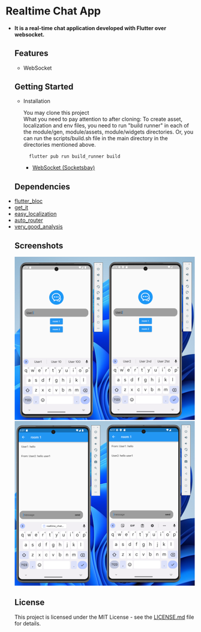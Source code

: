 <h1>Realtime Chat App</h1>


<ul>
<li><h4>
It is a real-time chat application developed with Flutter over websocket.
</h4>

<h2> Features </h2>
 
 - WebSocket
   
<h2> Getting Started </h2>

<ul>
<li> Installation
  
  You may clone this project <br>
  What you need to pay attention to after cloning: 
  To create asset, localization and env files, you need to run "build runner" in each of the module/gen, module/assets, module/widgets directories. 
  Or, you can run the scripts/build.sh file in the main directory in the directories mentioned above.
  ```
    flutter pub run build_runner build
  ```
  <ul>
  <li><a href="https://socketsbay.com/" title="Website">WebSocket (Socketsbay)</a>
  </ul>
</ul>


<h2> Dependencies </h2>
    <li> <a href="https://pub.dev/packages/flutter_bloc" title="BLoC">flutter_bloc</a>
    <li> <a href="https://pub.dev/packages/get_it" title="get_it">get_it</a>
    <li>  <a href="https://pub.dev/packages/easy_localization">easy_localization</a>
    <li> <a href="https://pub.dev/packages/auto_route" title="Auto Router">auto_router</a>
    <li>  <a href="https://pub.dev/packages/very_good_analysis" title="Auto Router">very_good_analysis</a>

      





<h2> Screenshots </h2>
<img width="800" alt="webmobil" src="https://raw.githubusercontent.com/gokhanvaris/realtime_chat_app/main/1.png">

<br>
<img width="800" alt="webmobil" src="https://raw.githubusercontent.com/gokhanvaris/realtime_chat_app/main/2.png">


<h2> License </h2>
This project is licensed under the MIT License - see the <a href="https://github.com/gokhanvaris/realtime_chat_app/blob/main/license.md">LICENSE.md</a> file for details.

  
